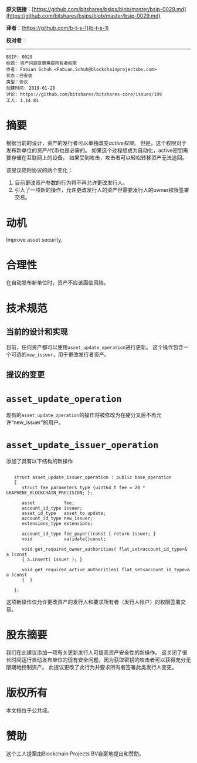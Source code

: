   **原文链接**：[https://github.com/bitshares/bsips/blob/master/bsip-0029.md](https://github.com/bitshares/bsips/blob/master/bsip-0029.md)
 
 **译者**：[https://github.com/b-t-s-1](b-t-s-1)
 
 **校对者**： 
  
***

    BSIP: 0029
    标题: 资产问题变更需要所有者权限
    作者: Fabian Schuh <Fabian.Schuh@blockchainprojectsbv.com>
    状态：已安装
    类型：协议
    创建时间: 2018-01-28
    讨论: https://github.com/bitshares/bitshares-core/issues/199
    工人: 1.14.81

# 摘要

根据当前的设计，资产的发行者可以单独改变*active权限*。 但是，这个权限对于发布新单位的资产/代币也是必需的。 如果这个过程想成为自动化，active密钥需要存储在互联网上的设备。 如果受到攻击，攻击者可以轻松转移资产无法追回。

该提议随附协议的两个变化：

1. 目前更改资产参数的行为将不再允许更改发行人。
2. 引入了一项新的操作，允许更改发行人的资产但需要发行人的owner权限签署交易。

# 动机

Improve asset security.

# 合理性

在自动发布新单位时，资产不应该面临风险。

# 技术规范

## 当前的设计和实现

目前，任何资产都可以使用`asset_update_operation`进行更新。 这个操作包含一个可选的`new_issuer`，用于更改发行者资产。

## 提议的变更

# `asset_update_operation`

现有的`asset_update_operation`的操作将被修改为在硬分叉后不再允许“new_issuer”的用户。

# `asset_update_issuer_operation`

添加了具有以下结构的新操作

```

   struct asset_update_issuer_operation : public base_operation
   {
      struct fee_parameters_type {uint64_t fee = 20 * GRAPHENE_BLOCKCHAIN_PRECISION; };

      asset           fee;
      account_id_type issuer;
      asset_id_type   asset_to_update;
      account_id_type new_issuer;
      extensions_type extensions;

      account_id_type fee_payer()const { return issuer; }
      void            validate()const;

      void get_required_owner_authorities( flat_set<account_id_type>& a )const
      { a.insert( issuer ); }

      void get_required_active_authorities( flat_set<account_id_type>& a )const
      {  }

   };
```

这项新操作仅允许更改资产的发行人和要求所有者（发行人帐户）的权限签署交易。

# 股东摘要

我们在此建议添加一项有关更新发行人可提高资产安全性的新操作。 这关闭了很长时间运行自动发布单位的现有安全问题，因为获取密钥的攻击者可以获得充分无限期地控制资产。 此提议更改了此行为并要求所有者签署此类发行人变更。

# 版权所有

本文档位于公共域。

# 赞助

这个工人提案由Blockchain Projects BV自豪地提出和赞助。
